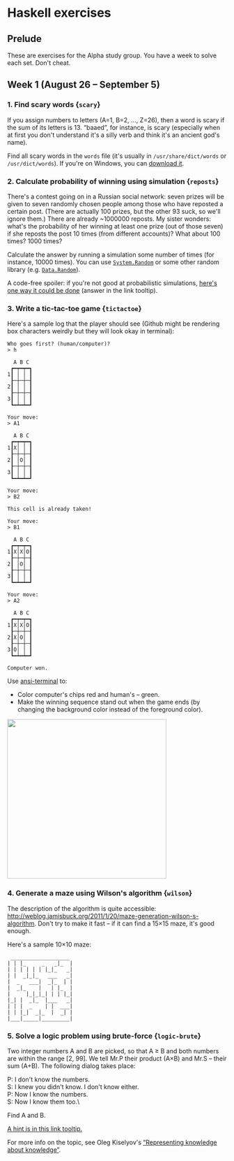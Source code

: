 # Haskell exercises

## Prelude

These are exercises for the Alpha study group. You have a week to solve each set. Don't cheat.

## Week 1 (August 26 – September 5)

### 1. Find scary words {`scary`}

If you assign numbers to letters (A=1, B=2, ..., Z=26), then a word is scary if the sum of its letters is 13. “baaed”, for instance, is scary (especially when at first you don't understand it's a silly verb and think it's an ancient god's name).

Find all scary words in the `words` file (it's usually in `/usr/share/dict/words` or `/usr/dict/words`). If you're on Windows, you can [download it](https://raw.githubusercontent.com/eneko/data-repository/master/data/words.txt).

### 2. Calculate probability of winning using simulation {`reposts`}

There's a contest going on in a Russian social network: seven prizes will be given to seven randomly chosen people among those who have reposted a certain post. (There are actually 100 prizes, but the other 93 suck, so we'll ignore them.) There are already ~1000000 reposts. My sister wonders: what's the probability of her winning at least one prize (out of those seven) if she reposts the post 10 times (from different accounts)? What about 100 times? 1000 times?

Calculate the answer by running a simulation some number of times (for instance, 10000 times). You can use [`System.Random`](https://hackage.haskell.org/package/random/docs/System-Random.html) or some other random library (e.g. [`Data.Random`](https://hackage.haskell.org/package/random-fu/docs/Data-Random.html)).

A code-free spoiler: if you're not good at probabilistic simulations, <a href="#" title="You can assume that sister's reposts have numbers 1–N, then then generate 7 random numbers between 1 and 1000000+N and check that at least one of them is between 1 and N. Make sure that generated numbers aren't equal."> here's one way it could be done</a> (answer in the link tooltip).

### 3. Write a tic-tac-toe game {`tictactoe`}

Here's a sample log that the player should see (Github might be rendering box characters weirdly but they will look okay in terminal):

~~~
Who goes first? (human/computer)?
> h

  A B C
 ┏━┯━┯━┓
1┃ │ │ ┃
 ┠─┼─┼─┨
2┃ │ │ ┃
 ┠─┼─┼─┨
3┃ │ │ ┃
 ┗━┷━┷━┛

Your move:
> A1

  A B C
 ┏━┯━┯━┓
1┃X│ │ ┃
 ┠─┼─┼─┨
2┃ │O│ ┃
 ┠─┼─┼─┨
3┃ │ │ ┃
 ┗━┷━┷━┛

Your move:
> B2

This cell is already taken!

Your move:
> B1

  A B C
 ┏━┯━┯━┓
1┃X│X│O┃
 ┠─┼─┼─┨
2┃ │O│ ┃
 ┠─┼─┼─┨
3┃ │ │ ┃
 ┗━┷━┷━┛

Your move:
> A2

  A B C
 ┏━┯━┯━┓
1┃X│X│O┃
 ┠─┼─┼─┨
2┃X│O│ ┃
 ┠─┼─┼─┨
3┃O│ │ ┃
 ┗━┷━┷━┛

Computer won.
~~~

Use [ansi-terminal](https://hackage.haskell.org/package/ansi-terminal) to:

* Color computer's chips red and human's – green.
* Make the winning sequence stand out when the game ends (by changing the background color instead of the foreground color).

<img src="http://i.imgur.com/GsJ3yP6.png" width="365">

### 4. Generate a maze using Wilson's algorithm {`wilson`}

The description of the algorithm is quite accessible: http://weblog.jamisbuck.org/2011/1/20/maze-generation-wilson-s-algorithm. Don't try to make it fast – if it can find a 15×15 maze, it's good enough.

Here's a sample 10×10 maze:

```
 ___________________
| | |_     _   _|_  |
| | | | | | |_|_   _|
| |  _|_|_   ___   _|
|  _   ___|  _|_  | |
|  _|_    |   | |_  |
|     |_|_|_| | | |_|
|_| |  _|_  |___   _|
| | |  _    | |  ___|
| | |_|  _|_  |  _| |
|___|_____|_________|

```

### 5. Solve a logic problem using brute-force {`logic-brute`}

Two integer numbers A and B are picked, so that A ≥ B and both numbers are within the range [2, 99]. We tell Mr.P their product (A×B) and Mr.S – their sum (A+B). The following dialog takes place:

P: I don't know the numbers.\
S: I knew you didn't know. I don't know either.\
P: Now I know the numbers.\
S: Now I know them too.\

Find A and B.

<a href="#" title="“I knew you didn't know” means that in every possible world consistent with what S knows about the numbers, there are several possible worlds for P. For instance, let's say that the numbers are 4 and 4. The possible worlds for S are (6,2), (5,3), and (4,4). In the case of (6,2) P wouldn't know the numbers, because 12 (i.e. the only thing that P knows) can mean both 6×2 and 4×3. However, in the case of (5,3) P would know the numbers (because only (5,3) gives 15). Hence, S can't be sure that P doesn't know the numbers. Therefore, the numbers aren't (4,4). By applying bruteforce to all possible pairs, and modelling knowledge, the problem can be solved.">A hint is in this link tooltip.</a>

For more info on the topic, see Oleg Kiselyov's [“Representing knowledge about knowledge”](http://okmij.org/ftp/Algorithms.html#mr-s-p).
